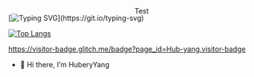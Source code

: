 <!--
**Hub-yang/Hub-yang** is a ✨ _special_ ✨ repository because its `README.md` (this file) appears on your GitHub profile.

Here are some ideas to get you started:

- 👀 Hi, I’m HuberyYang
- 🌱 I’m currently learning ...
- 👯 I’m looking to collaborate on ...
- 🤔 I’m looking for help with ...
- 💬 Ask me about ...
- 📫 How to reach me: ...
- 😄 Pronouns: ...
- ⚡ Fun fact: ...

github统计插件
[![Hub-yang](https://github-readme-stats.vercel.app/api?username=Hub-yang)](https://github.com/Hub-yang/github-readme-stats)

语言统计插件
[![Top Langs](https://github-readme-stats.vercel.app/api/top-langs/?username=Hub-yang)](https://github.com/Hub-yang/github-readme-stats)
-->


<div style="position:absolute;left:50%;width:100%;">Test</div>

[![Typing SVG](https://readme-typing-svg.demolab.com?font=Pixelify+Sans&pause=1000&random=false&width=435&lines=console.log(%22Hello%2C+world!%22))](https://git.io/typing-svg)

[![Top Langs](https://github-readme-stats.vercel.app/api/top-langs/?username=Hub-yang&layout=compact)](https://github.com/Hub-yang/github-readme-stats)

https://visitor-badge.glitch.me/badge?page_id=Hub-yang.visitor-badge

- 👀 Hi there, I’m HuberyYang



